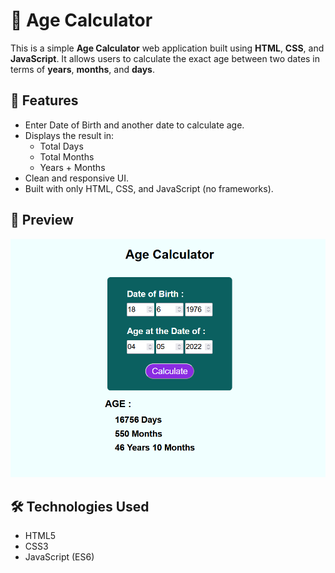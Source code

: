 # 🧮 Age Calculator

This is a simple **Age Calculator** web application built using **HTML**, **CSS**, and **JavaScript**. It allows users to calculate the exact age between two dates in terms of **years**, **months**, and **days**.

## 🚀 Features

- Enter Date of Birth and another date to calculate age.
- Displays the result in:
  - Total Days
  - Total Months
  - Years + Months
- Clean and responsive UI.
- Built with only HTML, CSS, and JavaScript (no frameworks).

## 📸 Preview

![Age Calculator Screenshot](./ageCalc.png)

## 🛠️ Technologies Used

- HTML5
- CSS3
- JavaScript (ES6)


